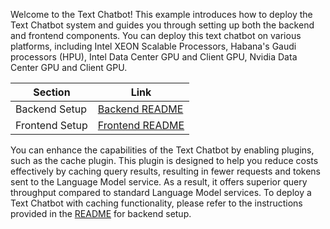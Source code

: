 Welcome to the Text Chatbot! This example introduces how to deploy the Text Chatbot system and guides you through setting up both the backend and frontend components. You can deploy this text chatbot on various platforms, including Intel XEON Scalable Processors, Habana's Gaudi processors (HPU), Intel Data Center GPU and Client GPU, Nvidia Data Center GPU and Client GPU.

| Section              | Link                      |
| ---------------------| --------------------------|
| Backend Setup        | [Backend README](./backend/README.md) |
| Frontend Setup       | [Frontend README](../../../ui/gradio/basic/README.md) |

You can enhance the capabilities of the Text Chatbot by enabling plugins, such as the cache plugin. This plugin is designed to help you reduce costs effectively by caching query results, resulting in fewer requests and tokens sent to the Language Model service. As a result, it offers superior query throughput compared to standard Language Model services. To deploy a Text Chatbot with caching functionality, please refer to the instructions provided in the [README](./backend_with_cache/README.md) for backend setup.

